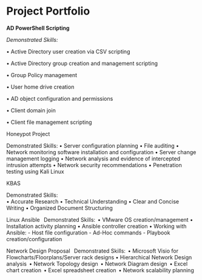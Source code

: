 # Project Portfolio
**AD PowerShell Scripting**

*Demonstrated Skills:*

•	Active Directory user creation via CSV scripting 

•	Active Directory group creation and management scripting 

•	Group Policy management 

•	User home drive creation 

•	AD object configuration and permissions 

•	Client domain join 

•	Client file management scripting 


Honeypot Project

Demonstrated Skills: 
•	Server configuration planning 
•	File auditing 
•	Network monitoring software installation and configuration 
•	Server change management logging 
•	Network analysis and evidence of intercepted intrusion attempts 
•	Network security recommendations 
•	Penetration testing using Kali Linux 


KBAS

Demonstrated Skills:   
•	Accurate Research 
•	Technical Understanding 
•	Clear and Concise Writing 
•	Organized Document Structuring 


Linux Ansible
  
Demonstrated Skills:  
•	VMware OS creation/management 
•	Installation activity planning 
•	Ansible controller creation 
•	Working with Ansible: 
              - Host file configuration 
              - Ad-Hoc commands 
              - Playbook creation/configuration 


Network Design Proposal
  
Demonstrated Skills:  
•	Microsoft Visio for Flowcharts/Floorplans/Server rack designs
•	Hierarchical Network Design analysis  
•	Network Topology design  
•	Network Diagram design  
•	Excel chart creation  
•	Excel spreadsheet creation  
•	Network scalability planning  

